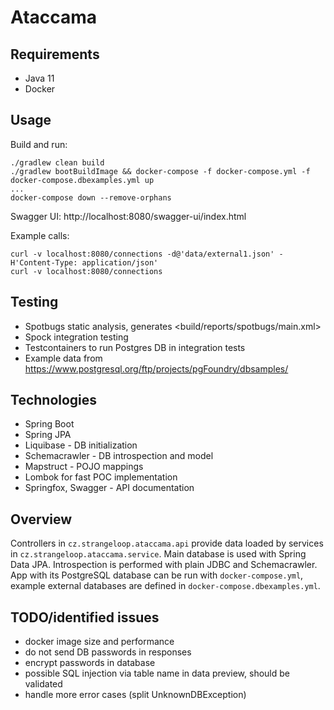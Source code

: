# Ataccama

## Requirements
* Java 11
* Docker

## Usage
Build and run:
```
./gradlew clean build 
./gradlew bootBuildImage && docker-compose -f docker-compose.yml -f docker-compose.dbexamples.yml up
...
docker-compose down --remove-orphans
```

Swagger UI: http://localhost:8080/swagger-ui/index.html

Example calls:
```
curl -v localhost:8080/connections -d@'data/external1.json' -H'Content-Type: application/json'
curl -v localhost:8080/connections
```

## Testing
* Spotbugs static analysis, generates <build/reports/spotbugs/main.xml>
* Spock integration testing
* Testcontainers to run Postgres DB in integration tests
* Example data from https://www.postgresql.org/ftp/projects/pgFoundry/dbsamples/

## Technologies
* Spring Boot
* Spring JPA
* Liquibase - DB initialization
* Schemacrawler - DB introspection and model
* Mapstruct - POJO mappings
* Lombok for fast POC implementation
* Springfox, Swagger - API documentation

## Overview
Controllers in `cz.strangeloop.ataccama.api` provide data loaded by services in `cz.strangeloop.ataccama.service`.
Main database is used with Spring Data JPA. Introspection is performed with plain JDBC and Schemacrawler.
App with its PostgreSQL database can be run with `docker-compose.yml`, example external databases are defined in `docker-compose.dbexamples.yml`.

## TODO/identified issues
* docker image size and performance
* do not send DB passwords in responses
* encrypt passwords in database
* possible SQL injection via table name in data preview, should be validated
* handle more error cases (split UnknownDBException)